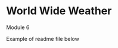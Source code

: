 # World Wide Weather
Module 6


Example of readme file below


<!-- # PyBer_Analysis
Module 5

## Overview of the Analysis

Purpose of this project was to look at ride share data across several city and city types and provide different views through tabes as well as different charts.  Initially two
sets of data were used which comprised of city data and individual ride data in that city for a specified period.  Using the common index of city we were able to combine and
further analyze the merged dataset.  A sample of that merged data can be seen here:

![](https://github.com/lavec0324/PyBer_Analysis/blob/main/analysis/merged_data.PNG)

Only three files are necessary for this analysis:

   * [PyBer_Challenge.ipynb](https://github.com/lavec0324/PyBer_Analysis/blob/main/PyBer_Challenge.ipynb) - Jupyter Notbook created for analysis
   * [city_data.csv](https://github.com/lavec0324/PyBer_Analysis/blob/main/Resources/city_data.csv) - City Data
   * [ride_data.csv](https://github.com/lavec0324/PyBer_Analysis/blob/main/Resources/ride_data.csv) - Ride Data

This analysis could be used to determine what types of areas see more rides, the average cost of those rides, and the impact the time of the year has on those results.

## Results

Through analysis we can clearly see that urban areas have far more drivers, rides, and fares than rural and suburban areas.  This may suggest that cars are not prevelant in
those areas which could include unwillingness to drive in those areas, parking difficulties, or even cost of maintaining a vehicle in those areas (e.g. insurance, gas,
parking).

Additionally we can see that the average fare is higher in the rural areas.  This most likely has to do with the number of available drivers (supply and demand) as well as
probaby greater differences being covered.  The average fare per driver are also nearly 3.5 times larger from rural to urban.

We can also see for the 4 month view there appear to be spikes in late February for all types of cities.  The data is inconclusive for that aspect.

This can be seen in the below tables and graph.

##### Summary By Type Table

![](https://github.com/lavec0324/PyBer_Analysis/blob/main/analysis/summary_by_type.PNG)

##### Fare Summary for January 2019 (Jan-Apr)

![](https://github.com/lavec0324/PyBer_Analysis/blob/main/analysis/PyBer_fare_summary.png)

## Summary

Per the analysis, we can make three business recommendations to reduce disparities among the city types:

  1. Increase the number of drivers in the rural areas
  2. Reduce the price of rides in the rural area
  3. Increase the price of rides in the urban areas
  
Items 1 & 2 would hopefully increase the demand for these types of services.  Item #3 would decrease the demand, bring the prices up and flatten out the demand a bit more.
That demand decrease could be used to increase the demand in the rural area. -->
